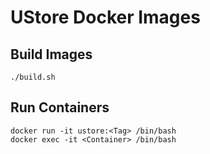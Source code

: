 # UStore Docker Images

## Build Images

```
./build.sh
```

## Run Containers

```
docker run -it ustore:<Tag> /bin/bash
docker exec -it <Container> /bin/bash
```
